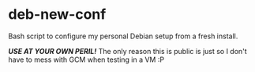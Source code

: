 # deb-new-conf
Bash script to configure my personal Debian setup from a fresh install.

___USE AT YOUR OWN PERIL!___ The only reason this is public is just so I don't have to mess with GCM when testing in a VM :P
